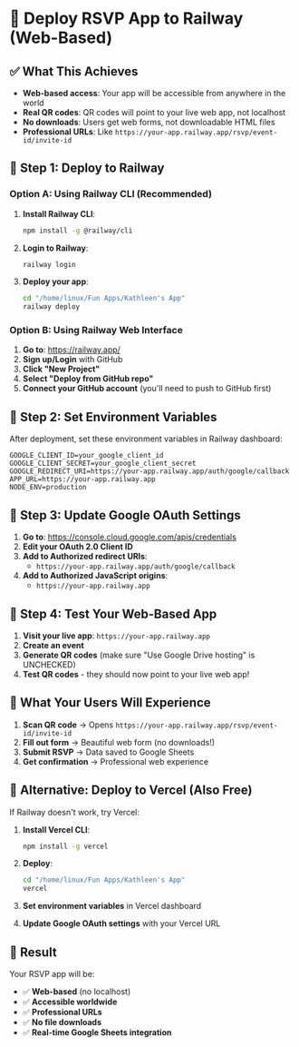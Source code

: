 # 🚀 Deploy RSVP App to Railway (Web-Based)

## ✅ **What This Achieves**
- **Web-based access**: Your app will be accessible from anywhere in the world
- **Real QR codes**: QR codes will point to your live web app, not localhost
- **No downloads**: Users get web forms, not downloadable HTML files
- **Professional URLs**: Like `https://your-app.railway.app/rsvp/event-id/invite-id`

## 🚀 **Step 1: Deploy to Railway**

### Option A: Using Railway CLI (Recommended)

1. **Install Railway CLI**:
   ```bash
   npm install -g @railway/cli
   ```

2. **Login to Railway**:
   ```bash
   railway login
   ```

3. **Deploy your app**:
   ```bash
   cd "/home/linux/Fun Apps/Kathleen's App"
   railway deploy
   ```

### Option B: Using Railway Web Interface

1. **Go to**: https://railway.app/
2. **Sign up/Login** with GitHub
3. **Click "New Project"**
4. **Select "Deploy from GitHub repo"**
5. **Connect your GitHub account** (you'll need to push to GitHub first)

## 🔧 **Step 2: Set Environment Variables**

After deployment, set these environment variables in Railway dashboard:

```
GOOGLE_CLIENT_ID=your_google_client_id
GOOGLE_CLIENT_SECRET=your_google_client_secret
GOOGLE_REDIRECT_URI=https://your-app.railway.app/auth/google/callback
APP_URL=https://your-app.railway.app
NODE_ENV=production
```

## 🔧 **Step 3: Update Google OAuth Settings**

1. **Go to**: https://console.cloud.google.com/apis/credentials
2. **Edit your OAuth 2.0 Client ID**
3. **Add to Authorized redirect URIs**:
   - `https://your-app.railway.app/auth/google/callback`
4. **Add to Authorized JavaScript origins**:
   - `https://your-app.railway.app`

## 🎯 **Step 4: Test Your Web-Based App**

1. **Visit your live app**: `https://your-app.railway.app`
2. **Create an event**
3. **Generate QR codes** (make sure "Use Google Drive hosting" is UNCHECKED)
4. **Test QR codes** - they should now point to your live web app!

## 📱 **What Your Users Will Experience**

1. **Scan QR code** → Opens `https://your-app.railway.app/rsvp/event-id/invite-id`
2. **Fill out form** → Beautiful web form (no downloads!)
3. **Submit RSVP** → Data saved to Google Sheets
4. **Get confirmation** → Professional web experience

## 🔄 **Alternative: Deploy to Vercel (Also Free)**

If Railway doesn't work, try Vercel:

1. **Install Vercel CLI**:
   ```bash
   npm install -g vercel
   ```

2. **Deploy**:
   ```bash
   cd "/home/linux/Fun Apps/Kathleen's App"
   vercel
   ```

3. **Set environment variables** in Vercel dashboard
4. **Update Google OAuth settings** with your Vercel URL

## 🎉 **Result**

Your RSVP app will be:
- ✅ **Web-based** (no localhost)
- ✅ **Accessible worldwide**
- ✅ **Professional URLs**
- ✅ **No file downloads**
- ✅ **Real-time Google Sheets integration**
